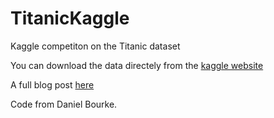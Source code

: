 # TitanicKaggle
Kaggle competiton on the Titanic dataset

You can download the data directely from the [kaggle website](https://www.kaggle.com/c/titanic)

A full blog post [here](https://towardsdatascience.com/a-gentle-introduction-to-exploratory-data-analysis-f11d843b8184)


Code from Daniel Bourke.
